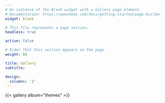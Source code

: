 ```yaml
---
# An instance of the Blank widget with a Gallery page element.
# Documentation: https://wowchemy.com/docs/getting-started/page-builder/
widget: blank

# This file represents a page section.
headless: true

active: false

# Order that this section appears on the page.
weight: 66

title: Gallery
subtitle:

design:
  columns: '2'
---
```


{{< gallery album="themes" >}}
